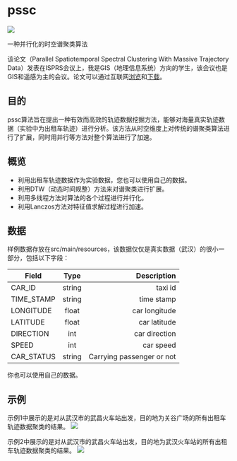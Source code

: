 # pssc	
[![](https://img.shields.io/badge/maven-v3.2.2-brightgreen.svg)](http://mvnrepository.com/)

一种并行化的时空谱聚类算法

该论文（Parallel Spatiotemporal Spectral Clustering With Massive Trajectory Data）发表在ISPRS会议上，我是GIS（地理信息系统）方向的学生，该会议也是GIS和遥感为主的会议。论文可以通过互联网[浏览](http://adsabs.harvard.edu/abs/2017ISPAr42W7.1173G)和[下载](https://www.int-arch-photogramm-remote-sens-spatial-inf-sci.net/XLII-2-W7/1173/2017/isprs-archives-XLII-2-W7-1173-2017.pdf)。

## 目的
pssc算法旨在提出一种有效而高效的轨迹数据挖掘方法，能够对海量真实轨迹数据（实验中为出租车轨迹）进行分析。该方法从时空维度上对传统的谱聚类算法进行了扩展，同时用并行等方法对整个算法进行了加速。

## 概览
* 利用出租车轨迹数据作为实验数据，您也可以使用自己的数据。
* 利用DTW（动态时间规整）方法来对谱聚类进行扩展。
* 利用多线程方法对算法的各个过程进行并行化。
* 利用Lanczos方法对特征值求解过程进行加速。

## 数据
样例数据存放在src/main/resources，该数据仅仅是真实数据（武汉）的很小一部分，包括以下字段：

| Field            | Type       | Description               |
| ---------------- |:----------:| -------------------------:|
| CAR_ID           | string     | taxi id                   |
| TIME_STAMP       | string     | time stamp                |
| LONGITUDE        | float      | car longitude             |
| LATITUDE         | float      | car latitude              |
| DIRECTION        | int        | car direction             |
| SPEED            | int        | car speed                 |
| CAR_STATUS       | string     | Carrying passenger or not |

你也可以使用自己的数据。

## 示例
示例1中展示的是对从武汉市的武昌火车站出发，目的地为关谷广场的所有出租车轨迹数据聚类的结果。
![](https://github.com/gyzag/pssc/raw/master/img/Demo1.png)

示例2中展示的是对从武汉市的武昌火车站出发，目的地为武汉火车站的所有出租车轨迹数据聚类的结果。
![](https://github.com/gyzag/pssc/raw/master/img/Demo2.png)
